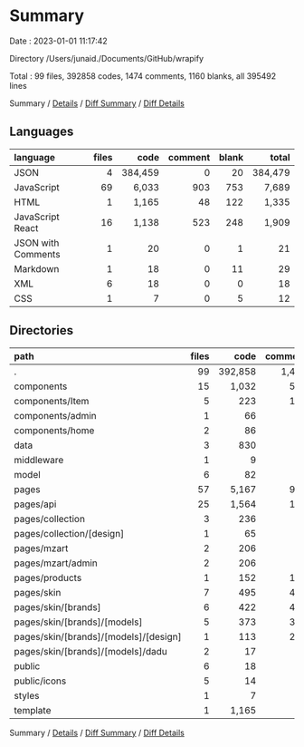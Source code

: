 # Summary

Date : 2023-01-01 11:17:42

Directory /Users/junaid./Documents/GitHub/wrapify

Total : 99 files,  392858 codes, 1474 comments, 1160 blanks, all 395492 lines

Summary / [Details](details.md) / [Diff Summary](diff.md) / [Diff Details](diff-details.md)

## Languages
| language | files | code | comment | blank | total |
| :--- | ---: | ---: | ---: | ---: | ---: |
| JSON | 4 | 384,459 | 0 | 20 | 384,479 |
| JavaScript | 69 | 6,033 | 903 | 753 | 7,689 |
| HTML | 1 | 1,165 | 48 | 122 | 1,335 |
| JavaScript React | 16 | 1,138 | 523 | 248 | 1,909 |
| JSON with Comments | 1 | 20 | 0 | 1 | 21 |
| Markdown | 1 | 18 | 0 | 11 | 29 |
| XML | 6 | 18 | 0 | 0 | 18 |
| CSS | 1 | 7 | 0 | 5 | 12 |

## Directories
| path | files | code | comment | blank | total |
| :--- | ---: | ---: | ---: | ---: | ---: |
| . | 99 | 392,858 | 1,474 | 1,160 | 395,492 |
| components | 15 | 1,032 | 519 | 233 | 1,784 |
| components/Item | 5 | 223 | 154 | 58 | 435 |
| components/admin | 1 | 66 | 1 | 6 | 73 |
| components/home | 2 | 86 | 43 | 28 | 157 |
| data | 3 | 830 | 0 | 34 | 864 |
| middleware | 1 | 9 | 0 | 1 | 10 |
| model | 6 | 82 | 0 | 10 | 92 |
| pages | 57 | 5,167 | 902 | 715 | 6,784 |
| pages/api | 25 | 1,564 | 176 | 238 | 1,978 |
| pages/collection | 3 | 236 | 35 | 53 | 324 |
| pages/collection/[design] | 1 | 65 | 15 | 14 | 94 |
| pages/mzart | 2 | 206 | 6 | 31 | 243 |
| pages/mzart/admin | 2 | 206 | 6 | 31 | 243 |
| pages/products | 1 | 152 | 109 | 11 | 272 |
| pages/skin | 7 | 495 | 412 | 123 | 1,030 |
| pages/skin/[brands] | 6 | 422 | 407 | 107 | 936 |
| pages/skin/[brands]/[models] | 5 | 373 | 337 | 91 | 801 |
| pages/skin/[brands]/[models]/[design] | 1 | 113 | 286 | 34 | 433 |
| pages/skin/[brands]/[models]/dadu | 2 | 17 | 0 | 5 | 22 |
| public | 6 | 18 | 0 | 0 | 18 |
| public/icons | 5 | 14 | 0 | 0 | 14 |
| styles | 1 | 7 | 0 | 5 | 12 |
| template | 1 | 1,165 | 48 | 122 | 1,335 |

Summary / [Details](details.md) / [Diff Summary](diff.md) / [Diff Details](diff-details.md)